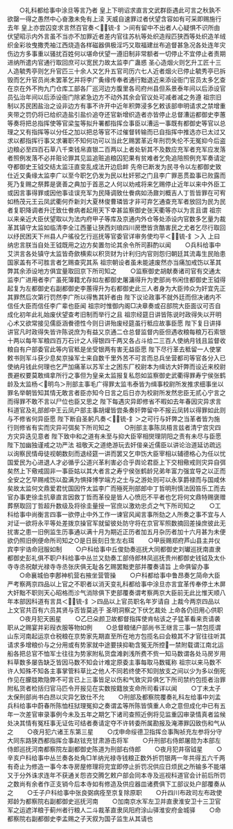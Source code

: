 <!-- { "loadSidebar": true } -->
　　○礼科都给事中涂旦等言乃者  皇上下明诏求直言文武群臣遇此可言之秋孰不欲罄一得之愚然中心奋激未免有上渎  天威自速罪过者伏望含容如有可采即赐施行去年  皇上亦尝囚变求言然百官奏＜锍-釒＞间有留中不出者人心疑惧不识所由伏望昭示内外言虽不当亦不加罪近者差内官往苏杭等处织造叚匹狭西等处织造羊绒织金彩妆曳撒秃袖江西烧造各样磁器俱极淫巧又取福建丝布追督甚急况各处连年灾伤边方多事重以骚扰百姓何以堪命伏望一遵旧制非常额者一切停止不宜停止者责期进纳所遣内官通行取回庶可以宽民力故太监李广蛊惑  圣心造烟火则乞升工匠十三人造毓秀亭则乞升官匹三十余人又乞升五官司历六七人近者烟火已停止毓秀亭已拆毁而乞升官员尚未罢革乞并将李广夤缘传奉者通行黜退近来添设衙门官员太多乞查在京在外不拘九门仓库工部各厂巡河边方腹里各司府州县但系景泰年间以后添设官员弘治年间以后添设衙门除紧急边方不动外其余会官议处可减者减之务遵  祖宗旧制以苏民困盐治之设非边方有事不许开中近年积弊浸多乞敕该部申明请求之禁增重夹带之罚仍将已给织造盐引盐价追夺还官新增织造者亦皆停止总督漕运都御史李蕙等奏将把总指挥使等官梁玺等拟升署都指挥佥事臣以漕运一事既有都御史等官以总理之又有指挥等以分任之加以把总等官不过催督转输而已自指挥中推选亦已太过又求以都指挥行事又求署职不知何功可以当此乞赐罢革近年刑罚失伦不无冤抑今后盗边粮必至四百石草八千束钱帛直银二百两以上者处斩其不及数应充军者充军应发落者照例发落不必并赃论罪其见监追赃追粮囚犯果有贫难者乞免追陪照例充军奏请定夺都御史王钺交结太监汪直变乱成法开边启衅  先帝已断发为民寻令以左都御史致仕近又夤缘太监李广以至今职乞仍发为民以杜奸邪之门且李广罪恶贯盈事已败露而死乃复赐之祭葬是褒善之典加于首恶之人何以劝戒将来乞赐停止近年以来中外臣工或因言事得罪或因他事诖误充军为民降调致仕餋病如汤鼐刘概吉人丁哲皆罪在可宥如杨茂元王云凤武衢何乔新刘大夏林俊曹璘皆才非可弃乞通查充军者放回为民为民者复职降调者升迁致仕餋病者起用天下幸甚监察御史张天衢等亦以为言且谓  祖宗以来亲近大臣伏望取以为法内府甲子等库及京通内外仓等处添设内官数多乞量为裁革其镇守太监如临清李全江西董让狭西刘琅四川房懋皆贪酷害民之尤者乞尽行取回以纾民困天下州县人户徭役乞行巡抚等官委官详审务使均平＜锍-釒＞入  上曰纳忠言朕当自处王钺既用之边方矣置勿论其余令所司斟酌以闻
　　○兵科给事中艾洪言各处镇守太监皆奇歛横索以积货财为计利归内官则怨归朝廷其流毒生民贻患国家盖有不可胜言者乞赐查究其系  祖宗朝设者虽未能遽废然亦当痛加戒饬以革其弊其余添设地方俱宜量取回京下所司知之
　　○监察御史胡献奏诸司官有交通太监李广进用者李广虽死簿籍尤存如左都御史屠滽得升为吏部尚书闲住都御史王钺得起复为左都御史右副都御史李蕙得升为右都御史此三人者身为大臣帅众为奸宜先正其罪然后次第行罚然李广所以得售其奸者由  陛下议论政事不就外廷而但决诸内不信任大臣而信任李广辈也臣闻  祖宗时惟御内阁□决章奏或召部院大臣面议可否自成化初年此礼始废伏望查考旧制而举行之且  祖宗经筵日讲皆陈说时政得失以开明心术又欲常接见儒臣涵餋德性今则日讲殆废经筵虽行秪应故事臣愿  陛下复日讲择讲官凡时政得失皆许陈说庶为有益又京通二仓总督监督内臣但遇收粮每粮万石索银十两以每年军粮四百万石计之人得银四千两又各占斗给二三百人使纳月钱且监督收粮自有户部委官此等内官秪是坐受银两有害无益臣愿  陛下尽行革去秪留一人使掌敕书则军斗获少息矣京操军士来自数千里外苦不可言而总兵坐营都司等官各分入已使纳月钱此何理也乞严加痛革以苏军士之困东厂校尉本为缉访大奸弊而设近来校尉畏避权要莫敢缉拿所行之事但为皇亲太监报复私怨如监察御史武衢得罪寿宁侯张鹤龄及太监杨＜明鸟＞刑部主事毛广得罪太监韦泰皆为缉事校尉所发推求细事坐以罪名举朝皆知其情无敢言者臣亦知今日言之后日亦为校尉所发然忠臣无贰心宁言之而得罪不敢不言以尸位也臣又思之  陛下每遇灾异即修省不暇如去年春因灾异求言科道官及礼部郎中王云凤户部主事胡爟皆尝条奏奸弊留中不报云凤转以得罪如此则与不修省何异臣愿  陛下断自圣躬凡奏＜锍-釒＞之可行与奸弊之当革者皆为施行则修省有实而灾异可弭矣下所司知之
　　○刑部主事陈凤梧言兹者清宁宫灾四方灾异迭见意者  陛下致中和之道有未至与抑大臣宰相爕理阴阳之责有未尽与臣愿  陛下加幽独谨戒之功严法  祖敬天之道绝游玩去奸倿亲近儒臣以讲论治道延访疏远以询察民情毋徒视朝数刻而退经筵一讲而罢又乞申饬大臣宰相以辅德格心为任以忧国爱民为心进退人才必循乎公道兴革利害必合乎舆论君臣上下交相儆戒则灾异自弭矣然上下儆戒固非一事臣姑以其大者言之寿宁侯张鹤龄兄弟年富力强宜导之以正而全安之乞早赐戒饬以盈满为惧择博学端方之士与之游处则可以永享爵禄而与国咸休矣故太监何文鼎爱君忧国因忤太监李广而殛死刑部郎中丁哲明刑慎法因笞乐工而去官办事吏徐圭抗章直言因救丁哲而革役是皆人心愤厄不平者也乞将何文鼎特赐褒赠葬祭取回丁哲超升数级及将徐圭量授一官庶以激劝忠贞之气下所司知之
　　○工科给事中尚衡言四事一欲停止中外工作一谏官风闻言事所劾之人所奏之事不宜与人对证一欲将永平等处差拨京操官军就留彼处防守将在京官军照数摘回差操庶彼此无扰害之患一旧例监生历事通以满十月为期近正历者加五月杂历者加十六月甚为未便欲仍照旧例便命所司知之○是日辰刻日生左右珥
　　○甲辰赐郑府芦山县主并仪宾李宇诰命冠服如制
　　○户科给事中丘俊劾奏巡抚大同都御史刘瓛巡抚南直隶都御史彭礼俱不职户科给事中丛兰又劾奏工部侍郎林凤巡抚贵州都御史钱钺及太仆寺寺丞祝献光禄寺寺丞张庆俱无耻各乞赐罢黜吏部并覆奏请旨  上命俱留办事
　　○命襄城伯李鄌神机营右掖坐营管操
　　○户科都给事中鲁昂奏乞简命大臣严考察两京四品以上官之不职者以消天变礼科都给事中涂旦亦言宜革传奉停土木屏大奸黜不职则天心昭格而沴气消除俱下吏部覆奏谓考察两京大臣前无此比惟天顺八年本部因科道有言具＜锍-釒＞四品以上官员职名年岁请自  上裁今两京四品以上文官共百有六员其贤与否皆莫逃于  圣明洞察之下伏乞裁处  上命各仍旧用心供职
　　○夜月犯天囷星
　　○乙巳朵颜卫故都督指挥使肯帖该之子猛革看来贡请袭职从之赐宴并彩叚衣服等物如例
　　○总督粮储户部尚书王继言三事一禁包揽谓山东河南起运京仓税粮在京势家先期直至所在地方包揽名曰会粮其不才官往往听其请求多增粮价与之分用或有势家就中途要挟抑勒含冤无所控一禁附载谓江南北运船各把总官不恤军士往往为势家附私货盘滩剥浅所费不赀一知马数谓各处马房岁用料草数多屡告缺乏皆因马数不知会计难定原委主事每取马数辄称  祖宗以来马数不许人知殊不知各主事掌管料草比之他人不同若终使不知则放支之间以少为多以倒死作见在朦胧欺隐弊不可言已上三事皆足以伤和气致灾异俱乞下所司禁约包揽者治罪附私货者检括归官马匹令开报见在实数按籍放支命所司看详以闻
　　○丁未太子太保刑部尚书白昂以灾异乞致仕不允
　　○刑部及都察院覆奏礼科左给事中刘孟兵科给事中蔚春所陈恤枉狱理冤抑之奏谓孟等所陈皆慎重人命之意但成化中已有五年一次差官审录事例今未及五年之期乞下诸司查照近例将见监重囚审录情真者监候处决其情有冤枉事无证佐可结者奏请定夺不许转委所属勘报及淹滞罪囚致伤和气从之
　　○夜月犯六诸王东第三星
　　○戊申命绥德卫指挥佥事陶祯充左参将分守大同东路狭西都指挥佥事赵铉充甘肃游击将军
　　○升刑部右侍郎屠勋为本部左侍郎巡抚河南都察院左副都御史陈道为刑部右侍郎
　　○夜月犯井宿钺星
　　○辛亥户科给事中丛兰奏各处角□羊纳光禄寺钱粮正数外折罚银两一年共得五六千两有奇止为修造一事今本寺房屋修理将完宜即停止折罚况供应日烦民之所输多不能堪又于分外诛求连年不获通关怨咨交腾乞敕户部会同本寺及巡视科道官会计前后所罚之数尚有余者作正支销今后本寺如有修造及供应器皿诸费俱下工部议处户部覆奏从之
　　○壬子户科给事中张良弼病痊至京复除原职
　　○升四川布政司左布政使郑龄为都察院右副都御史巡抚河南
　　○加南京水军左卫并直隶淮安卫十三卫官军之运遮洋粮于蓟州者行粮人二斗裁革直隶凤阳府涂山驿淮安府金城驿
　　○命都察院右副都御史李孟赐之子天叙为国子监生从其请也
